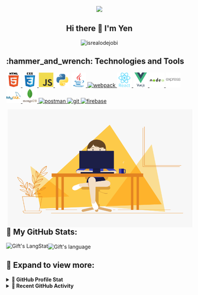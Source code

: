 <!--
**HoHongYen/HoHongYen** is a ✨ _special_ ✨ repository because its `README.md` (this file) appears on your GitHub profile.

Here are some ideas to get you started:

- 🔭 I’m currently working on ...
- 🌱 I’m currently learning ...
- 👯 I’m looking to collaborate on ...
- 🤔 I’m looking for help with ...
- 💬 Ask me about ...
- 📫 How to reach me: ...
- 😄 Pronouns: ...
- ⚡ Fun fact: ...
-->

<!-- Heading begin -->
<div id="header" align="center">
  <img src="https://media3.giphy.com/media/lfZahQ89QU3ruLvjL1/giphy.gif?cid=ecf05e47vxoavkx2ngiysqd5m3mkohh1i1uiplz8lamgoatf&ep=v1_gifs_search&rid=giphy.gif&ct=g" width="100"/>
</div>
<h2 align="center">Hi there 👋 I'm Yen</h2>
<!-- Heading end -->


<!-- Profile Views begin -->
<p align="center"> <img src="https://komarev.com/ghpvc/?username=HoHongYen&label=Profile%20views&color=0e75b6&style=flat" alt="isrealodejobi" />
</p>
<!-- Profile Views end -->

<!-- Techs and tools begin -->
<h2 align="left">:hammer_and_wrench: Technologies and Tools</h2>
<p align="left">
    <a href="https://www.w3.org/html/" target="_blank"> <img src="https://raw.githubusercontent.com/devicons/devicon/master/icons/html5/html5-original-wordmark.svg" alt="html5" width="40" height="40"/> </a>
    <a href="https://www.w3schools.com/css/" target="_blank"> <img src="https://raw.githubusercontent.com/devicons/devicon/master/icons/css3/css3-original-wordmark.svg" alt="css3" width="40" height="40"/> </a>
    <a href="https://developer.mozilla.org/en-US/docs/Web/JavaScript" target="_blank"> <img src="https://raw.githubusercontent.com/devicons/devicon/master/icons/javascript/javascript-original.svg" alt="javascript" width="40" height="40"/> </a>
    <a href="https://www.python.org" target="_blank" rel="noreferrer"> <img src="https://raw.githubusercontent.com/devicons/devicon/master/icons/python/python-original.svg" alt="python" width="40" height="40"/></a>
    <a href="https://www.java.com" target="_blank" rel="noreferrer"> <img src="https://raw.githubusercontent.com/devicons/devicon/master/icons/java/java-original.svg" alt="java" width="40" height="40"/>
    <a href="https://webpack.js.org/" target="_blank"> <img src="https://www.vectorlogo.zone/logos/js_webpack/js_webpack-icon.svg" alt="webpack" width="40" height="40"/> </a>
    <a href="https://reactjs.org/" target="_blank"> <img src="https://raw.githubusercontent.com/devicons/devicon/master/icons/react/react-original-wordmark.svg" alt="react" width="40" height="40"/> </a>
    <a href="https://vuejs.org/" target="_blank" rel="noreferrer"> <img src="https://raw.githubusercontent.com/devicons/devicon/master/icons/vuejs/vuejs-original-wordmark.svg" alt="vuejs" width="40" height="40"/>
    <a href="https://nodejs.org" target="_blank"> <img src="https://raw.githubusercontent.com/devicons/devicon/master/icons/nodejs/nodejs-original-wordmark.svg" alt="nodejs" width="40" height="40"/> </a>
    <a href="https://expressjs.com" target="_blank"> <img src="https://raw.githubusercontent.com/devicons/devicon/master/icons/express/express-original-wordmark.svg" alt="express" width="40" height="40"/> </a>
    <a href="https://www.mysql.com/" target="_blank"> <img src="https://github.com/devicons/devicon/blob/master/icons/mysql/mysql-original-wordmark.svg" title="MySQL"  alt="MySQL" width="40" height="40"/> </a>
    <a href="https://www.mongodb.com/" target="_blank"> <img src="https://raw.githubusercontent.com/devicons/devicon/master/icons/mongodb/mongodb-original-wordmark.svg" alt="mongodb" width="40" height="40"/> </a>
    <a href="https://www.postman.com/" target="_blank"> <img src="https://www.vectorlogo.zone/logos/getpostman/getpostman-icon.svg" alt="postman" width="40" height="40"/> </a>
    <a href="https://git-scm.com/" target="_blank"> <img src="https://www.vectorlogo.zone/logos/git-scm/git-scm-icon.svg" alt="git" width="40" height="40"/> </a>
    <a href="https://firebase.google.com/" target="_blank"> <img src="https://www.vectorlogo.zone/logos/firebase/firebase-icon.svg" alt="firebase" width="40" height="40"/> </a>
<!--     <a href="https://expressjs.com" target="_blank">  </a> -->
</p>
<!-- Techs and tools end -->

<!-- About section begin -->
<!-- <h2 align="left">👨🏻‍💻 About Me:</h2> -->
<!-- code gif-->
<img align="right" alt="GIF" src="./code.gif" width="500" height="320" />

<!--
- 🍊 Pronouns: She/Her  

- ⚡I'm exploring myself.
  
- :rocket: Always ready to collaborate for Dev Experiments
 -->
 
<!-- About section: END -->

<!-- Connected begin -->
<!-- <h2 align="left">:heart: Let's get connected:</h2>
 <a href="https://www.facebook.com/hongyen.ho.988">
    <img src="https://img.shields.io/badge/Facebook-1877F2?style=for-the-badge&logo=facebook&logoColor=white" alt="Facebook"/>
 </a>
  <a href="">
    <img src="https://img.shields.io/badge/Gmail-D14836?style=for-the-badge&logo=gmail&logoColor=white" alt="Gmail"/>
 </a>
-->
<!-- Connected end -->


<!-- GitHub section begin -->
 <h2 align="left">🌻 My GitHub Stats:</h2>
 <div>
<img align="left" src="https://github-readme-streak-stats.herokuapp.com/?user=HoHongYen" alt="Gift's LangStat" />
<img align="center" src="https://github-readme-stats.vercel.app/api/top-langs?username=HoHongYen&langs_count=10&show_icons=true&layout=compact&theme=light" alt="Gift's language" height="192px"  width="300px"/>
</div>

<!-- More begin -->
<h2 align="left">🍏 Expand to view more:</h2>
<details> 
  <summary><b>🔭 GitHub Profile Stat</b></summary>
  <img src="https://github-readme-stats.anuraghazra1.vercel.app/api?username=HoHongYen&show_icons=true&theme=cobalt" />
</details> 
<details>
  <summary><b>🌱 Recent GitHub Activity</b></summary>
  <br/>
   <a href="https://github.com/HoHongYen/"><img alt="Gift' Activity Graph" src="https://github-readme-activity-graph.vercel.app/graph?username=HoHongYen" /></a>
  <br/>
</details>
<!-- More end -->

